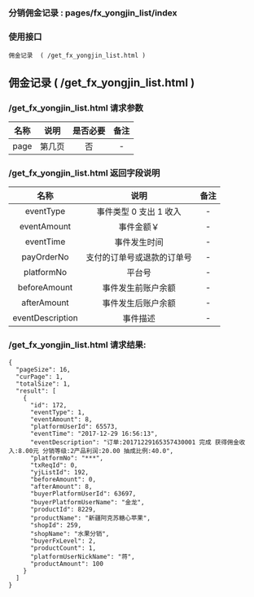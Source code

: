 ### 分销佣金记录 :   pages/fx_yongjin_list/index

### 使用接口

    佣金记录  ( /get_fx_yongjin_list.html )

##  佣金记录   ( /get_fx_yongjin_list.html )
###   /get_fx_yongjin_list.html  请求参数

|名称|说明|是否必要|备注
|:---:|:---:|:---:|:---:|
|page|第几页|否|-

### /get_fx_yongjin_list.html   返回字段说明

|名称|说明|备注
|:---:|:---:|:---:|
|eventType|事件类型  0 支出  1 收入|-
|eventAmount|事件金额￥|-
|eventTime|事件发生时间|-
|payOrderNo|支付的订单号或退款的订单号|-
|platformNo|平台号|-
|beforeAmount|事件发生前账户余额|-
|afterAmount|事件发生后账户余额|-
|eventDescription|事件描述|-


###  /get_fx_yongjin_list.html   请求结果:

    {
      "pageSize": 16,
      "curPage": 1,
      "totalSize": 1,
      "result": [
        {
          "id": 172,
          "eventType": 1,
          "eventAmount": 8,
          "platformUserId": 65573,
          "eventTime": "2017-12-29 16:56:13",
          "eventDescription": "订单:20171229165357430001 完成 获得佣金收入:8.00元 分销等级:2产品利润:20.00 抽成比例:40.0",
          "platformNo": "***",
          "txReqId": 0,
          "yjListId": 192,
          "beforeAmount": 0,
          "afterAmount": 8,
          "buyerPlatformUserId": 63697,
          "buyerPlatformUserName": "金龙",
          "productId": 8229,
          "productName": "新疆阿克苏糖心苹果",
          "shopId": 259,
          "shopName": "水果分销",
          "buyerFxLevel": 2,
          "productCount": 1,
          "platformUserNickName": "蒋",
          "productAmount": 100
        }
      ]
    }